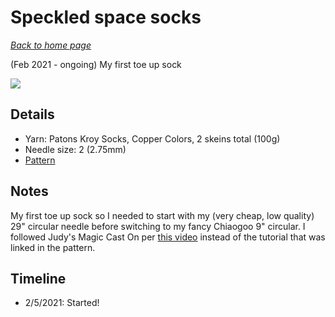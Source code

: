 # Speckled space socks

[*Back to home page*](..)

(Feb 2021 - ongoing) My first toe up sock

<img src="media/speckled_space_socks.jpg" style="max-width: 100%" />

## Details
- Yarn: Patons Kroy Socks, Copper Colors, 2 skeins total (100g)
- Needle size: 2 (2.75mm)
- [Pattern](https://www.ravelry.com/patterns/library/speckled-space-socks)

## Notes

My first toe up sock so I needed to start with my (very cheap, low quality) 29" circular needle before switching to my fancy Chiaogoo 9" circular. I followed Judy's Magic Cast On per [this video](https://www.youtube.com/watch?v=1pmxRDZ-cwo) instead of the tutorial that was linked in the pattern. 

## Timeline

- 2/5/2021: Started! 
